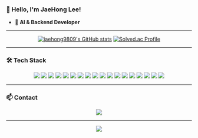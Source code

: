 



### 👋 Hello, I'm JaeHong Lee!

- 🎯 **AI & Backend Developer**
<!--
- 💻 Building scalable services using **Spring Boot**, **FastAPI**, and **Python**
- 🧠 Applying AI models (YOLO, LLM, RAG) to solve real-world problems
-->

---
<div align="center">

  <!-- 헤더 이미지 제거됨 -->

  [![jaehong9809's GitHub stats](https://github-readme-stats.vercel.app/api?username=jaehong9809&include_all_commits=true&hide_border=true&count_private=true&title_color=6DB33F)](https://github.com/anuraghazra/github-readme-stats)
  [![Solved.ac Profile](http://mazassumnida.wtf/api/v2/generate_badge?boj=jhcoding)](https://solved.ac/jhcoding/)

</div>

---

### 🛠 Tech Stack

<p align="center">
  <img src="https://img.shields.io/badge/Spring-6DB33F?style=plastic&logo=Spring&logoColor=white">
  <img src="https://img.shields.io/badge/SpringBoot-6DB33F?style=plastic&logo=SpringBoot&logoColor=white">
  <img src="https://img.shields.io/badge/Python-3776AB?style=plastic&logo=Python&logoColor=white">
  <img src="https://img.shields.io/badge/MySQL-4479A1?style=plastic&logo=MySQL&logoColor=white">
  <img src="https://img.shields.io/badge/Django-092E20?style=plastic&logo=django&logoColor=white">
  <img src="https://img.shields.io/badge/FastAPI-009688?style=plastic&logo=FastAPI&logoColor=white">
  <img src="https://img.shields.io/badge/Docker-2496ED?style=plastic&logo=Docker&logoColor=white">
  <img src="https://img.shields.io/badge/AWS-232F3E?style=plastic&logo=Amazon%20AWS&logoColor=white">
  <img src="https://img.shields.io/badge/Machine%20Learning-FF6F00?style=plastic&logo=apache-spark&logoColor=white">
  <img src="https://img.shields.io/badge/AI-121212?style=plastic&logo=openai&logoColor=white">
  <img src="https://img.shields.io/badge/Deep%20Learning-8A2BE2?style=plastic&logo=pytorch&logoColor=white">
  <img src="https://img.shields.io/badge/Data%20Science-4B8BBE?style=plastic&logo=jupyter&logoColor=white">
  <img src="https://img.shields.io/badge/Pandas-150458?style=plastic&logo=pandas&logoColor=white">
  <img src="https://img.shields.io/badge/Numpy-013243?style=plastic&logo=numpy&logoColor=white">
  <img src="https://img.shields.io/badge/Scikit--Learn-F7931E?style=plastic&logo=scikit-learn&logoColor=white">
  <img src="https://img.shields.io/badge/OpenAI-412991?style=plastic&logo=openai&logoColor=white">
  <img src="https://img.shields.io/badge/ChromaDB-FF8C00?style=plastic&logo=sqlite&logoColor=white">
  <img src="https://img.shields.io/badge/LangChain-2E8B57?style=plastic&logo=chainlink&logoColor=white">

</p>

---

<!-- 
### 💼 Featured Projects

- 🥗 **AI 기반 음식 이미지 분석 앱** – YOLO 객체 탐지 + 칼로리 분석 + Android & Django
- 🧠 **LLM 기반 금융 챗봇** – LangChain, GPT, ChromaDB로 다기능 에이전트 구축
- 🎨 **아이 심리 분석 서비스** – Vision + RAG 기반 HTP 그림 분석

👉 자세한 내용은 [🔗 Portfolio Repository](https://github.com/jaehong9809)에서 확인하세요.

---
-->

### 📫 Contact

<p align="center">
  <a href="mailto:jaehong9809@gmail.com">
    <img src="https://img.shields.io/badge/Gmail-D14836?style=plastic&logo=gmail&logoColor=white"/>
  </a>
</p>

---

<div align="center">
  <img src="https://komarev.com/ghpvc/?username=jaehong9809&color=6DB33F&style=flat-square" />
</div>
